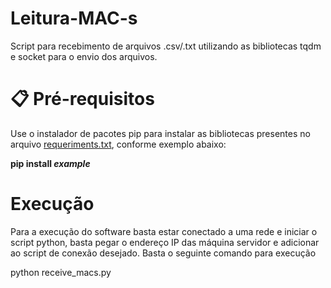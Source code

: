 # Leitura-MAC-s

Script para recebimento de arquivos .csv/.txt utilizando as bibliotecas tqdm e socket para o envio dos arquivos.

# 📋 Pré-requisitos

Use o instalador de pacotes pip para instalar as bibliotecas presentes no arquivo [requeriments.txt](https://github.com/GabrielMartinsMeira/Mac_File_Receiver/blob/main/requirements.txt), conforme exemplo abaixo:

**pip install _example_**

# Execução

Para a execução do software basta estar conectado a uma rede e iniciar o script python, basta pegar o endereço IP das máquina servidor e adicionar ao script de conexão desejado. Basta o seguinte comando para execução

python receive_macs.py
